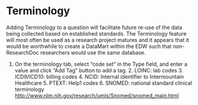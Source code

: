 # Terminology
Adding Terminology to a question will facilitate future re-use of the data being collected based on established standards.  The Terminology feature will most often be used as a research project matures and it appears that it would be worthwhile to create a DataMart within the EDW such that non-ResearchDoc researchers would use the same database.


1. On the terminology tab, select “code set” in the Type field, and enter a value and click “Add Tag” button to add a tag.
    2. LOINC: lab codes
    3. ICD9/ICD10: billing codes
    4. NCID: Internal identifier to Intermountain Healthcare
    5. PTEXT: Help1 codes
    6. SNOMED: national standard clinical terminology http://www.nlm.nih.gov/research/umls/Snomed/snomed_main.html

